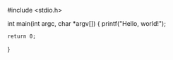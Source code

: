 
#include <stdio.h>

int
main(int argc, char *argv[])
{
    printf("Hello, world!");

    return 0;
}
